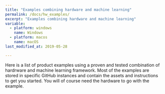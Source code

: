 ```yaml
---
title: "Examples combining hardware and machine learning"
permalink: /docs/hw_examples/
excerpt: "Examples combining hardware and machine learning"
variable:
  - platform: windows
    name: Windows
  - platform: macos
    name: macOS
last_modified_at: 2019-05-28

---
```


Here is a list of product examples using a proven and tested combination of hardrware and machine learning framework. Most of the examples are stored in specific GitHub instances and contain the assets and instructions to get you started. You will of course need the hardware to go with the example.